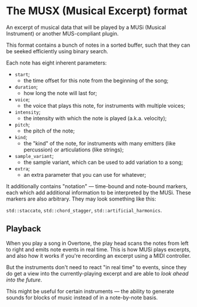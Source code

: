 # The MUSX (Musical Excerpt) format

An excerpt of musical data that will be played
by a MUSi (Musical Instrument) or another MUS-compliant plugin.

This format contains a bunch of notes in a sorted buffer,
such that they can be seeked efficiently using binary search.

Each note has eight inherent parameters:
- `start`;
  - the time offset for this note from the beginning of the song;
- `duration`;
  - how long the note will last for;
- `voice`;
  - the voice that plays this note, for instruments with multiple voices;
- `intensity`;
  - the intensity with which the note is played (a.k.a. velocity);
- `pitch`;
  - the pitch of the note;
- `kind`;
  - the "kind" of the note, for instruments with many emitters (like percussion) or articulations (like strings);
- `sample_variant`;
  - the sample variant, which can be used to add variation to a song;
- `extra`;
  - an extra parameter that you can use for whatever;

It additionally contains "notation" — time-bound and note-bound markers,
each which add additional information to be interpreted by the MUSi.
These markers are also arbitrary. They may look something like this:

`std::staccato`, `std::chord_stagger`, `std::artificial_harmonics`.

## Playback

When you play a song in Overtone, the play head scans the notes from left to right and emits note events in real time.
This is how MUSi plays excerpts, and also how it works if you're recording an excerpt using a MIDI controller.

But the instruments don't need to react "in real time" to events, since they do get a view into the
currently-playing excerpt and are able to _look ahead into the future_.

This might be useful for certain instruments — the ability to generate sounds for blocks of music instead of in a 
note-by-note basis.